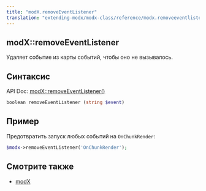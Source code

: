 ```yaml
---
title: "modX.removeEventListener"
translation: "extending-modx/modx-class/reference/modx.removeeventlistener"
---
```


## modX::removeEventListener

Удаляет событие из карты событий, чтобы оно не вызывалось.

## Синтаксис

API Doc: [modX::removeEventListener()](http://api.modx.com/revolution/2.2/db_core_model_modx_modx.class.html#%5CmodX::removeEventListener())

``` php
boolean removeEventListener (string $event)
```

## Пример

Предотвратить запуск любых событий на `OnChunkRender`:

``` php
$modx->removeEventListener('OnChunkRender');
```

## Смотрите также

- [modX](extending-modx/core-model/modx "modX")
